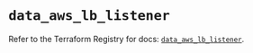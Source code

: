 # `data_aws_lb_listener`

Refer to the Terraform Registry for docs: [`data_aws_lb_listener`](https://registry.terraform.io/providers/hashicorp/aws/6.14.0/docs/data-sources/lb_listener).
